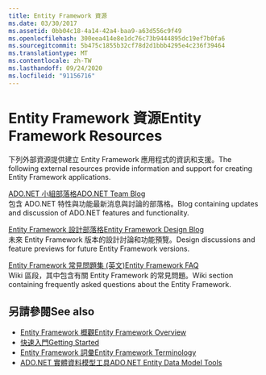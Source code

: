 ```yaml
---
title: Entity Framework 資源
ms.date: 03/30/2017
ms.assetid: 0bb04c18-4a14-42a4-baa9-a63d556c9f49
ms.openlocfilehash: 300eea414e8e1dc76c73b9444895dc19ef7b0fa6
ms.sourcegitcommit: 5b475c1855b32cf78d2d1bbb4295e4c236f39464
ms.translationtype: MT
ms.contentlocale: zh-TW
ms.lasthandoff: 09/24/2020
ms.locfileid: "91156716"
---
```

# <a name="entity-framework-resources"></a><span data-ttu-id="d4d8c-102">Entity Framework 資源</span><span class="sxs-lookup"><span data-stu-id="d4d8c-102">Entity Framework Resources</span></span>

<span data-ttu-id="d4d8c-103">下列外部資源提供建立 Entity Framework 應用程式的資訊和支援。</span><span class="sxs-lookup"><span data-stu-id="d4d8c-103">The following external resources provide information and support for creating Entity Framework applications.</span></span>  
  
 [<span data-ttu-id="d4d8c-104">ADO.NET 小組部落格</span><span class="sxs-lookup"><span data-stu-id="d4d8c-104">ADO.NET Team Blog</span></span>](/archive/blogs/adonet/)  
 <span data-ttu-id="d4d8c-105">包含 ADO.NET 特性與功能最新消息與討論的部落格。</span><span class="sxs-lookup"><span data-stu-id="d4d8c-105">Blog containing updates and discussion of ADO.NET features and functionality.</span></span>  
  
 [<span data-ttu-id="d4d8c-106">Entity Framework 設計部落格</span><span class="sxs-lookup"><span data-stu-id="d4d8c-106">Entity Framework Design Blog</span></span>](/archive/blogs/efdesign)  
 <span data-ttu-id="d4d8c-107">未來 Entity Framework 版本的設計討論和功能預覽。</span><span class="sxs-lookup"><span data-stu-id="d4d8c-107">Design discussions and feature previews for future Entity Framework versions.</span></span>  
  
 [<span data-ttu-id="d4d8c-108">Entity Framework 常見問題集 (英文)</span><span class="sxs-lookup"><span data-stu-id="d4d8c-108">Entity Framework FAQ</span></span>](https://social.technet.microsoft.com/wiki/contents/articles/3737.entity-framework-faq.aspx)  
 <span data-ttu-id="d4d8c-109">Wiki 區段，其中包含有關 Entity Framework 的常見問題。</span><span class="sxs-lookup"><span data-stu-id="d4d8c-109">Wiki section containing frequently asked questions about the Entity Framework.</span></span>  
  
## <a name="see-also"></a><span data-ttu-id="d4d8c-110">另請參閱</span><span class="sxs-lookup"><span data-stu-id="d4d8c-110">See also</span></span>

- [<span data-ttu-id="d4d8c-111">Entity Framework 概觀</span><span class="sxs-lookup"><span data-stu-id="d4d8c-111">Entity Framework Overview</span></span>](overview.md)
- [<span data-ttu-id="d4d8c-112">快速入門</span><span class="sxs-lookup"><span data-stu-id="d4d8c-112">Getting Started</span></span>](getting-started.md)
- [<span data-ttu-id="d4d8c-113">Entity Framework 詞彙</span><span class="sxs-lookup"><span data-stu-id="d4d8c-113">Entity Framework Terminology</span></span>](terminology.md)
- <span data-ttu-id="d4d8c-114">[ADO.NET 實體資料模型工具](/previous-versions/dotnet/netframework-4.0/bb399249(v=vs.100))</span><span class="sxs-lookup"><span data-stu-id="d4d8c-114">[ADO.NET Entity Data Model Tools](/previous-versions/dotnet/netframework-4.0/bb399249(v=vs.100))</span></span>
